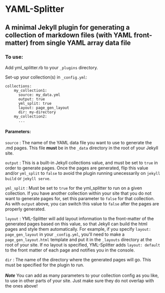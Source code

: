 # YAML-Splitter
## A minimal Jekyll plugin for generating a collection of markdown files (with YAML front-matter) from single YAML array data file

### To use:
Add yml_splitter.rb to your `_plugins` directory.

Set-up your collection(s) in `_config.yml`:
```
collections:
    my_collection1:
      source: my_data.yml
      output: true
      yml_split: true
      layout: page_gen_layout
      dir: my-directory
    my_collection2:
      ...
```
#### Parameters:
`source` : The name of the YAML data file you want to use to generate the .md pages. This file __must__ be in the `_data` directory in the root of your Jekyll site.

`output` : This is a built-in Jekyll collections value, and must be set to `true` in order to generate pages. Once the pages are generated, flip this value and/or `yml_split` to `false` to avoid the plugin running unecessarily on `jekyll build` or `jekyll serve`.

`yml_split` : Must be set to `true` for the yml_splitter to run on a given collection. If you have another collection within your site that you do not want to generate pages for, set this parameter to `false` for that collection. As with `output` above, you can switch this value to `false` after the pages are properly generated.

`layout` : YML-Splitter will add layout information to the front-matter of the generated pages based on this value, so that Jekyll can build the html pages and style them automatically. For example, if you specify `layout: page_gen_layout` in your `_config.yml`, you'll need to make a `page_gen_layout.html` template and put it in the `_layouts` directory at the root of your site. If no layout is specified, YML-Splitter adds `layout: default` to the front matter of each page and notifies you in the console.

`dir` : The name of the directory where the generated pages will go. This must be specified for the plugin to run.
</br>
</br>
***Note*** You can add as many parameters to your collection config as you like, to use in other parts of your site. Just make sure they do not overlap with the ones above!

